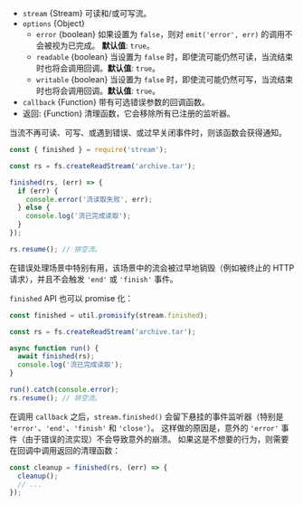 <!-- YAML
added: v10.0.0
changes:
  - version: v14.0.0
    pr-url: https://github.com/nodejs/node/pull/32158
    description: The `finished(stream, cb)` will wait for the `'close'` event
                 before invoking the callback. The implementation tries to
                 detect legacy streams and only apply this behavior to streams
                 which are expected to emit `'close'`.
  - version: v14.0.0
    pr-url: https://github.com/nodejs/node/pull/31545
    description: Emitting `'close'` before `'end'` on a `Readable` stream
                 will cause an `ERR_STREAM_PREMATURE_CLOSE` error.
  - version: v14.0.0
    pr-url: https://github.com/nodejs/node/pull/31509
    description: Callback will be invoked on streams which have already
                 finished before the call to `finished(stream, cb)`.
-->

* `stream` {Stream} 可读和/或可写流。
* `options` {Object}
  * `error` {boolean} 如果设置为 `false`，则对 `emit('error', err)` 的调用不会被视为已完成。 **默认值**: `true`。
  * `readable` {boolean} 当设置为 `false` 时，即使流可能仍然可读，当流结束时也将会调用回调。**默认值**: `true`。
  * `writable` {boolean} 当设置为 `false` 时，即使流可能仍然可写，当流结束时也将会调用回调。**默认值**: `true`。
* `callback` {Function} 带有可选错误参数的回调函数。
* 返回: {Function} 清理函数，它会移除所有已注册的监听器。

当流不再可读、可写、或遇到错误、或过早关闭事件时，则该函数会获得通知。

```js
const { finished } = require('stream');

const rs = fs.createReadStream('archive.tar');

finished(rs, (err) => {
  if (err) {
    console.error('流读取失败', err);
  } else {
    console.log('流已完成读取');
  }
});

rs.resume(); // 排空流。
```

在错误处理场景中特别有用，该场景中的流会被过早地销毁（例如被终止的 HTTP 请求），并且不会触发 `'end'` 或 `'finish'` 事件。

`finished` API 也可以 promise 化：

```js
const finished = util.promisify(stream.finished);

const rs = fs.createReadStream('archive.tar');

async function run() {
  await finished(rs);
  console.log('流已完成读取');
}

run().catch(console.error);
rs.resume(); // 排空流。
```

在调用 `callback` 之后，`stream.finished()` 会留下悬挂的事件监听器（特别是 `'error'`、`'end'`、`'finish'` 和 `'close'`）。
这样做的原因是，意外的 `'error'` 事件（由于错误的流实现）不会导致意外的崩溃。
如果这是不想要的行为，则需要在回调中调用返回的清理函数：

```js
const cleanup = finished(rs, (err) => {
  cleanup();
  // ...
});
```

